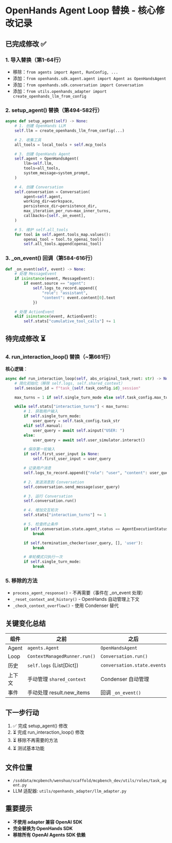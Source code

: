 # OpenHands Agent Loop 替换 - 核心修改记录

## 已完成修改 ✅

### 1. 导入替换（第1-64行）
- 移除：`from agents import Agent, RunConfig, ...`
- 添加：`from openhands.sdk.agent.agent import Agent as OpenHandsAgent`
- 添加：`from openhands.sdk.conversation import Conversation`
- 添加：`from utils.openhands_adapter import create_openhands_llm_from_config`

### 2. setup_agent() 替换（第494-582行）
```python
async def setup_agent(self) -> None:
    # 1. 创建 OpenHands LLM
    self.llm = create_openhands_llm_from_config(...)

    # 2. 收集工具
    all_tools = local_tools + self.mcp_tools

    # 3. 创建 OpenHands Agent
    self.agent = OpenHandsAgent(
        llm=self.llm,
        tools=all_tools,
        system_message=system_prompt,
    )

    # 4. 创建 Conversation
    self.conversation = Conversation(
        agent=self.agent,
        working_dir=workspace,
        persistence_dir=persistence_dir,
        max_iteration_per_run=max_inner_turns,
        callbacks=[self._on_event],
    )

    # 5. 维护 self.all_tools
    for tool in self.agent.tools_map.values():
        openai_tool = tool.to_openai_tool()
        self.all_tools.append(openai_tool)
```

### 3. _on_event() 回调（第584-616行）
```python
def _on_event(self, event) -> None:
    # 处理 MessageEvent
    if isinstance(event, MessageEvent):
        if event.source == "agent":
            self.logs_to_record.append({
                "role": "assistant",
                "content": event.content[0].text
            })

    # 处理 ActionEvent
    elif isinstance(event, ActionEvent):
        self.stats["cumulative_tool_calls"] += 1
```

## 待完成修改 ⏳

### 4. run_interaction_loop() 替换（~第661行）

**核心逻辑**：
```python
async def run_interaction_loop(self, abs_original_task_root: str) -> None:
    # 简化初始化（移除 self.logs, self.shared_context）
    self.session_id = f"task_{self.task_config.id}_session"

    max_turns = 1 if self.single_turn_mode else self.task_config.max_turns

    while self.stats["interaction_turns"] < max_turns:
        # 1. 获取用户输入
        if self.single_turn_mode:
            user_query = self.task_config.task_str
        elif self.manual:
            user_query = await self.ainput("USER: ")
        else:
            user_query = await self.user_simulator.interact()

        # 保存第一轮输入
        if self.first_user_input is None:
            self.first_user_input = user_query

        # 记录用户消息
        self.logs_to_record.append({"role": "user", "content": user_query})

        # 2. 发送消息到 Conversation
        self.conversation.send_message(user_query)

        # 3. 运行 Conversation
        self.conversation.run()

        # 4. 增加交互轮次
        self.stats["interaction_turns"] += 1

        # 5. 检查终止条件
        if self.conversation.state.agent_status == AgentExecutionStatus.FINISHED:
            break

        if self.termination_checker(user_query, [], 'user'):
            break

        # 单轮模式只执行一次
        if self.single_turn_mode:
            break
```

### 5. 移除的方法
- `process_agent_response()` - 不再需要（事件在 _on_event 处理）
- `_reset_context_and_history()` - OpenHands 自动管理上下文
- `_check_context_overflow()` - 使用 Condenser 替代

## 关键变化总结

| 组件 | 之前 | 之后 |
|------|------|------|
| Agent | `agents.Agent` | `OpenHandsAgent` |
| Loop | `ContextManagedRunner.run()` | `Conversation.run()` |
| 历史 | `self.logs` (List[Dict]) | `conversation.state.events` |
| 上下文 | 手动管理 `shared_context` | Condenser 自动管理 |
| 事件 | 手动处理 result.new_items | 回调 `_on_event()` |

## 下一步行动

1. ✅ 完成 setup_agent() 修改
2. ⏳ 完成 run_interaction_loop() 修改
3. ⏳ 移除不再需要的方法
4. ⏳ 测试基本功能

## 文件位置
- `/ssddata/mcpbench/wenshuo/scaffold/mcpbench_dev/utils/roles/task_agent.py`
- LLM 适配器: `utils/openhands_adapter/llm_adapter.py`

## 重要提示
- **不使用 adapter 兼容 OpenAI SDK**
- **完全替换为 OpenHands SDK**
- **移除所有 OpenAI Agents SDK 依赖**
